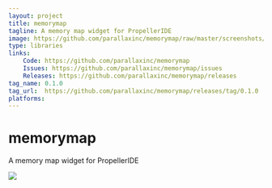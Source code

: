 ```yaml
---
layout: project
title: memorymap
tagline: A memory map widget for PropellerIDE
image: https://github.com/parallaxinc/memorymap/raw/master/screenshots/MemoryMap_018.png
type: libraries
links:
    Code: https://github.com/parallaxinc/memorymap
    Issues: https://github.com/parallaxinc/memorymap/issues
    Releases: https://github.com/parallaxinc/memorymap/releases
tag_name: 0.1.0
tag_url:  https://github.com/parallaxinc/memorymap/releases/tag/0.1.0
platforms:
---
```

# memorymap

A memory map widget for PropellerIDE

![](https://github.com/parallaxinc/memorymap/raw/master/screenshots/memorymap2.png)

